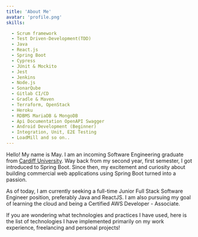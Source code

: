 ```yaml
---
title: 'About Me'
avatar: 'profile.png'
skills:

  - Scrum framework
  - Test Driven-Development(TDD)
  - Java
  - React.js
  - Spring Boot
  - Cypress
  - JUnit & Mockito
  - Jest
  - Jenkins
  - Node.js
  - SonarQube
  - Gitlab CI/CD
  - Gradle & Maven 
  - Terraform, OpenStack
  - Heroku
  - RDBMS MariaDB & MongoDB
  - Api Documentation OpenAPI Swagger
  - Android Development (Beginner)
  - Integration, Unit, E2E Testing
  - LoadMill and so on..
---
```


Hello! My name is May. I am an incoming Software Engineering graduate from [Cardiff University](https://www.cardiff.ac.uk/). Way back from my second year, first semester, I got introduced to Spring Boot. Since then, my excitement and curiosity about building commercial web applications using Spring Boot turned into a passion.

As of today, I am currently seeking a full-time Junior Full Stack Software Engineer position, preferably Java and ReactJS.  I am also pursuing my goal of learning the cloud and being a Certified AWS Developer - Associate. 

If you are wondering what technologies and practices I have used, here is the list of technologies I have implemented primarily on my work experience, freelancing and personal projects!
